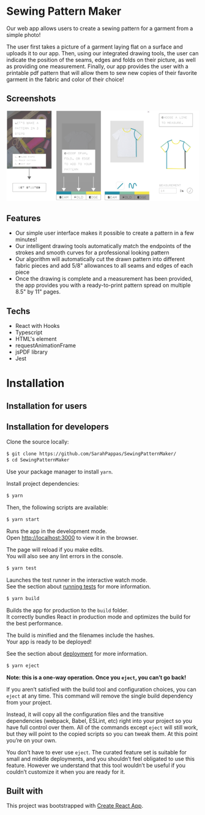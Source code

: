 # Sewing Pattern Maker

Our web app allows users to create a sewing pattern for a garment from a simple photo!

The user first takes a picture of a garment laying flat on a surface and uploads it to our app. Then, using our integrated drawing tools, the user can indicate the position of the seams, edges and folds on their picture, as well as providing one measurement. Finally, our app provides the user with a printable pdf pattern that will allow them to sew new copies of their favorite garment in the fabric and color of their choice!

## Screenshots

<img src="/sewingPatternMakerDemo.png">

## Features

- Our simple user interface makes it possible to create a pattern in a few minutes!
- Our intelligent drawing tools automatically match the endpoints of the strokes and smooth curves for a professional looking pattern
- Our algorithm will automatically cut the drawn pattern into different fabric pieces and add 5/8" allowances to all seams and edges of each piece
- Once the drawing is complete and a measurement has been provided, the app provides you with a ready-to-print pattern spread on multiple 8.5" by 11" pages.

## Techs

- React with Hooks
- Typescript
- HTML's <canvas> element
- requestAnimationFrame
- jsPDF library
- Jest

# Installation
## Installation for users

## Installation for developers
Clone the source locally:

```sh
$ git clone https://github.com/SarahPappas/SewingPatternMaker/
$ cd SewingPatternMaker
```

Use your package manager to install `yarn`.

Install project dependencies:

```sh
$ yarn
```

Then, the following scripts are available: 

```sh
$ yarn start
```

Runs the app in the development mode.<br />
Open [http://localhost:3000](http://localhost:3000) to view it in the browser.

The page will reload if you make edits.<br />
You will also see any lint errors in the console.

```sh
$ yarn test
```

Launches the test runner in the interactive watch mode.<br />
See the section about [running tests](https://facebook.github.io/create-react-app/docs/running-tests) for more information.

```sh
$ yarn build
```

Builds the app for production to the `build` folder.<br />
It correctly bundles React in production mode and optimizes the build for the best performance.

The build is minified and the filenames include the hashes.<br />
Your app is ready to be deployed!

See the section about [deployment](https://facebook.github.io/create-react-app/docs/deployment) for more information.

```sh
$ yarn eject
```

**Note: this is a one-way operation. Once you `eject`, you can’t go back!**

If you aren’t satisfied with the build tool and configuration choices, you can `eject` at any time. This command will remove the single build dependency from your project.

Instead, it will copy all the configuration files and the transitive dependencies (webpack, Babel, ESLint, etc) right into your project so you have full control over them. All of the commands except `eject` will still work, but they will point to the copied scripts so you can tweak them. At this point you’re on your own.

You don’t have to ever use `eject`. The curated feature set is suitable for small and middle deployments, and you shouldn’t feel obligated to use this feature. However we understand that this tool wouldn’t be useful if you couldn’t customize it when you are ready for it.

## Built with

This project was bootstrapped with [Create React App](https://github.com/facebook/create-react-app).